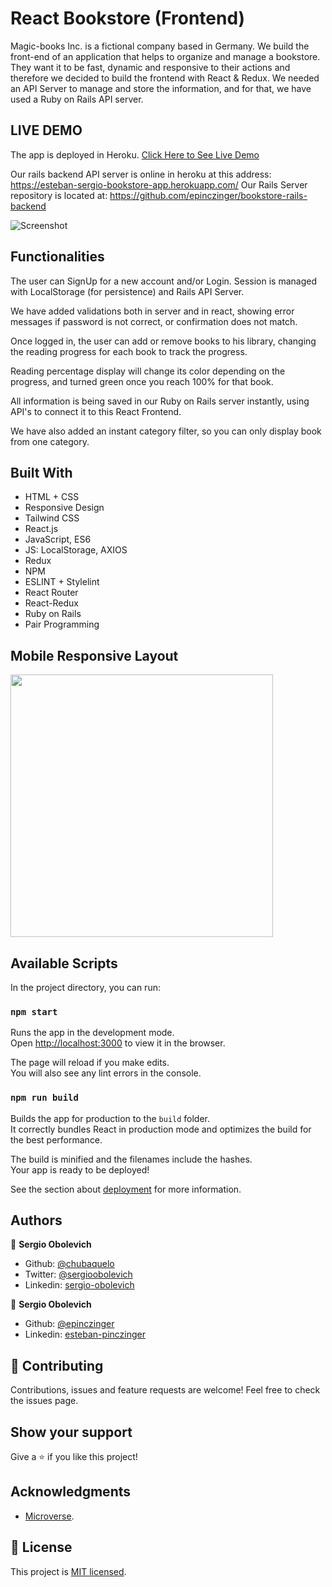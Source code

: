# React Bookstore (Frontend)

Magic-books Inc. is a fictional company based in Germany. We build the front-end of an application that helps to organize and manage a bookstore. They want it to be fast, dynamic and responsive to their actions and therefore we decided to build the frontend with React & Redux. We needed an API Server to manage and store the information, and for that, we have used a Ruby on Rails API server.


## LIVE DEMO

The app is deployed in Heroku.
[Click Here to See Live Demo](https://bookstore-esteban-sergio.herokuapp.com/)

Our rails backend API server is online in heroku at this address:
https://esteban-sergio-bookstore-app.herokuapp.com/
Our Rails Server repository is located at: https://github.com/epinczinger/bookstore-rails-backend

![Screenshot](https://i.imgur.com/eWiTpAQ.gif)

## Functionalities

The user can SignUp for a new account and/or Login. Session is managed with LocalStorage (for persistence) and Rails API Server.

We have added validations both in server and in react, showing error messages if password is not correct, or confirmation does not match.

Once logged in, the user can add or remove books to his library, changing the reading progress for each book to track the progress.

Reading percentage display will change its color depending on the progress, and turned green once you reach 100% for that book.

All information is being saved in our Ruby on Rails server instantly, using API's to connect it to this React Frontend.

We have also added an instant category filter, so you can only display book from one category.


## Built With

- HTML + CSS
- Responsive Design
- Tailwind CSS
- React.js
- JavaScript, ES6
- JS: LocalStorage, AXIOS
- Redux
- NPM
- ESLINT + Stylelint
- React Router
- React-Redux
- Ruby on Rails
- Pair Programming

## Mobile Responsive Layout

<img src="https://i.imgur.com/hi6BktO.gif" width="420px" />


## Available Scripts

In the project directory, you can run:

### `npm start`

Runs the app in the development mode.\
Open [http://localhost:3000](http://localhost:3000) to view it in the browser.

The page will reload if you make edits.\
You will also see any lint errors in the console.



### `npm run build`

Builds the app for production to the `build` folder.\
It correctly bundles React in production mode and optimizes the build for the best performance.

The build is minified and the filenames include the hashes.\
Your app is ready to be deployed!

See the section about [deployment](https://facebook.github.io/create-react-app/docs/deployment) for more information.

## Authors

👤 **Sergio Obolevich**

- Github: [@chubaquelo](https://github.com/chubaquelo)
- Twitter: [@sergioobolevich](https://twitter.com/SergioObolevich)
- Linkedin: [sergio-obolevich](https://www.linkedin.com/in/sergio-obolevich/)

👤 **Sergio Obolevich**

- Github: [@epinczinger](https://github.com/epinczinger)
- Linkedin: [esteban-pinczinger](https://www.linkedin.com/in/esteban-pinczinger/)


## 🤝 Contributing

Contributions, issues and feature requests are welcome!
Feel free to check the issues page.

## Show your support

Give a ⭐️ if you like this project!

## Acknowledgments

- [Microverse](https://www.microverse.org/).

## 📝 License

This project is [MIT licensed]().
